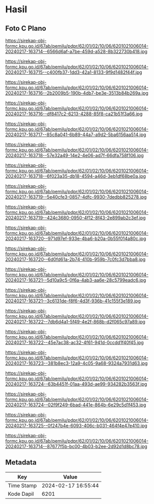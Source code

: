 # Hasil

## Foto C Plano

https://sirekap-obj-formc.kpu.go.id/67ab/pemilu/pdpr/62/01/02/10/06/6201021006014-20240217-163714--6566d6af-a7be-459d-a528-8b322730b418.jpg

https://sirekap-obj-formc.kpu.go.id/67ab/pemilu/pdpr/62/01/02/10/06/6201021006014-20240217-163715--c400fb37-1dd3-42a1-8133-9f9d1482f44f.jpg

https://sirekap-obj-formc.kpu.go.id/67ab/pemilu/pdpr/62/01/02/10/06/6201021006014-20240217-163716--2b2009b5-190b-4db7-be3e-3513b84b269a.jpg

https://sirekap-obj-formc.kpu.go.id/67ab/pemilu/pdpr/62/01/02/10/06/6201021006014-20240217-163716--df8417c2-6213-4288-85f8-ca21b51f3a66.jpg

https://sirekap-obj-formc.kpu.go.id/67ab/pemilu/pdpr/62/01/02/10/06/6201021006014-20240217-163717--85c8a041-6b89-44a7-a9d2-5ba6156aa514.jpg

https://sirekap-obj-formc.kpu.go.id/67ab/pemilu/pdpr/62/01/02/10/06/6201021006014-20240217-163718--57e32a49-14e2-4e06-ad7f-66dfa758f106.jpg

https://sirekap-obj-formc.kpu.go.id/67ab/pemilu/pdpr/62/01/02/10/06/6201021006014-20240217-163718--6f023a35-db18-4594-a46d-3eb1df68be0a.jpg

https://sirekap-obj-formc.kpu.go.id/67ab/pemilu/pdpr/62/01/02/10/06/6201021006014-20240217-163719--5e40cfe3-0857-4dfc-9930-7dedbb825278.jpg

https://sirekap-obj-formc.kpu.go.id/67ab/pemilu/pdpr/62/01/02/10/06/6201021006014-20240217-163719--424c3680-0950-4f12-8f43-2e899ab2c3ef.jpg

https://sirekap-obj-formc.kpu.go.id/67ab/pemilu/pdpr/62/01/02/10/06/6201021006014-20240217-163720--971d97ef-933e-4ba6-b20a-0b55f014a80c.jpg

https://sirekap-obj-formc.kpu.go.id/67ab/pemilu/pdpr/62/01/02/10/06/6201021006014-20240217-163720--6d0fd61a-2b74-410b-959b-7c0fc3d7bba8.jpg

https://sirekap-obj-formc.kpu.go.id/67ab/pemilu/pdpr/62/01/02/10/06/6201021006014-20240217-163721--5d10a9c5-0f6a-4ab3-aa6e-28c5799eadc6.jpg

https://sirekap-obj-formc.kpu.go.id/67ab/pemilu/pdpr/62/01/02/10/06/6201021006014-20240217-163721--3c6131de-f8f6-4d3f-936b-41c155f3e189.jpg

https://sirekap-obj-formc.kpu.go.id/67ab/pemilu/pdpr/62/01/02/10/06/6201021006014-20240217-163722--7db6d4a1-5f49-4e2f-868b-d2f065c97a89.jpg

https://sirekap-obj-formc.kpu.go.id/67ab/pemilu/pdpr/62/01/02/10/06/6201021006014-20240217-163722--45e7ac38-ac32-4f61-941d-0ccdd1f40f45.jpg

https://sirekap-obj-formc.kpu.go.id/67ab/pemilu/pdpr/62/01/02/10/06/6201021006014-20240217-163723--381b8ec3-12a9-4c05-9a68-9324a7931d63.jpg

https://sirekap-obj-formc.kpu.go.id/67ab/pemilu/pdpr/62/01/02/10/06/6201021006014-20240217-163724--63b4451f-01aa-493d-ae99-934282b3563f.jpg

https://sirekap-obj-formc.kpu.go.id/67ab/pemilu/pdpr/62/01/02/10/06/6201021006014-20240217-163724--02f9f249-6bad-441e-864b-6e29c5d1f453.jpg

https://sirekap-obj-formc.kpu.go.id/67ab/pemilu/pdpr/62/01/02/10/06/6201021006014-20240217-163725--0f247b4e-6093-406c-b031-464f4e47e410.jpg

https://sirekap-obj-formc.kpu.go.id/67ab/pemilu/pdpr/62/01/02/10/06/6201021006014-20240217-163714--87677f5b-bc00-4b03-b2ee-2d92d1d8bc78.jpg


## Metadata

| Key        | Value               |
| ---------- | ------------------- |
| Time Stamp | 2024-02-17 16:55:44 |
| Kode Dapil | 6201                |



